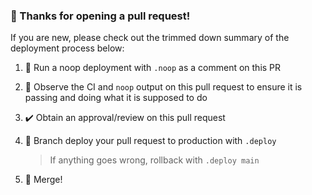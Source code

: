 ### 👋 Thanks for opening a pull request!

If you are new, please check out the trimmed down summary of the deployment process below:

1. 🧪 Run a noop deployment with `.noop` as a comment on this PR
2. 👀 Observe the CI and `noop` output on this pull request to ensure it is passing and doing what it is supposed to do
3. ✔️ Obtain an approval/review on this pull request
4. 🚀 Branch deploy your pull request to production with `.deploy`

    > If anything goes wrong, rollback with `.deploy main`

5. 🎉 Merge!
